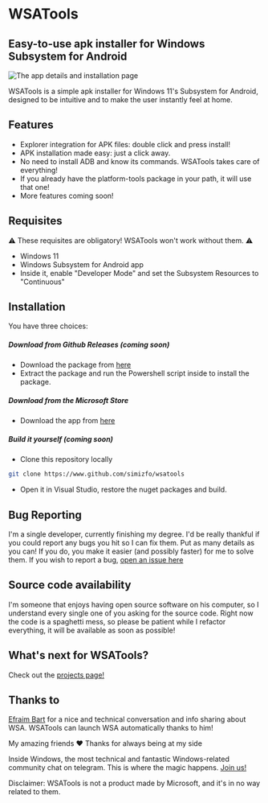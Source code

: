 # WSATools
## Easy-to-use apk installer for Windows Subsystem for Android

![The app details and installation page](https://github.com/Simizfo/WSATools/raw/main/Media/app_details.png)

WSATools is a simple apk installer for Windows 11's Subsystem for Android, designed to be intuitive and to make the user instantly feel at home.


## Features

- Explorer integration for APK files: double click and press install!
- APK installation made easy: just a click away.
- No need to install ADB and know its commands. WSATools takes care of everything!
- If you already have the platform-tools package in your path, it will use that one!
- More features coming soon!


## Requisites

⚠️ These requisites are obligatory! WSATools won't work without them. ⚠️

- Windows 11
- Windows Subsystem for Android app
- Inside it, enable "Developer Mode" and set the Subsystem Resources to "Continuous"


## Installation

You have three choices: 
##### Download from Github Releases (*coming soon*)
- Download the package from [here](https://www.github.com/simizfo/wsatools/releases)
- Extract the package and run the Powershell script inside to install the package.

##### Download from the Microsoft Store
- Download the app from [here](https://www.microsoft.com/store/apps/9N4P75DXL6FG)

##### Build it yourself (*coming soon*)
- Clone this repository locally
```bash
git clone https://www.github.com/simizfo/wsatools
```
- Open it in Visual Studio, restore the nuget packages and build.


## Bug Reporting

I'm a single developer, currently finishing my degree. I'd be really thankful if you could report any bugs you hit so I can fix them. Put as many details as you can! If you do, you make it easier (and possibly faster) for me to solve them.
If you wish to report a bug, [open an issue here](https://github.com/Simizfo/WSATools/issues/new)


## Source code availability

I'm someone that enjoys having open source software on his computer, so I understand every single one of you asking for the source code. Right now the code is a spaghetti mess, so please be patient while I refactor everything, it will be available as soon as possible!


## What's next for WSATools?
Check out the [projects page!](https://github.com/Simizfo/WSATools/projects)


## Thanks to

[Efraim Bart](https://www.twitter.com/efraimbart) for a nice and technical conversation and info sharing about WSA. WSATools can launch WSA automatically thanks to him!

My amazing friends ❤️ Thanks for always being at my side

Inside Windows, the most technical and fantastic Windows-related community chat on telegram. This is where the magic happens. [Join us!](https://t.me/insidewindows) 

Disclaimer: WSATools is not a product made by Microsoft, and it's in no way related to them.
